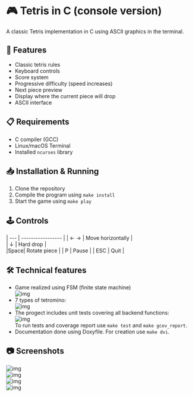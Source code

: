# 🎮 Tetris in C (console version)

A classic Tetris implementation in C using ASCII graphics in the terminal.

## 🌟 Features
- Classic tetris rules  
- Keyboard controls  
- Score system  
- Progressive difficulty (speed increases)  
- Next piece preview  
- Display where the current piece will drop
- ASCII interface  

## 📋 Requirements
- C compiler (GCC)  
- Linux/macOS Terminal  
- Installed `ncurses` library  

## 📥 Installation & Running
1. Clone the repository  
2. Compile the program using `make install`  
3. Start the game using `make play`  

## 🕹️ Controls
| --- | ----------------- |
| ← → | Move horizontally |  
|  ↓  | Hard drop         |  
|Space| Rotate piece      |
|  P  | Pause             |
| ESC | Quit              |

## 🛠️ Technical features
- Game realized using FSM (finite state machine)  
![img](./images/fsm_scheme.png)  
- 7 types of tetromino:  
![img](./images/tetris-pieces.png)  
- The progect includes unit tests covering all backend functions:  
![img](./images/gcov_report.png)  
To run tests and coverage report use `make test` and `make gcov_report`.  
- Documentation done using Doxyfile. For creation use `make dvi`.  

## 📷 Screenshots
![img](./images/main_menu.png)  
![img](./images/playing.png)  
![img](./images/pause_menu.png)  
![img](./images/game_over.png)
